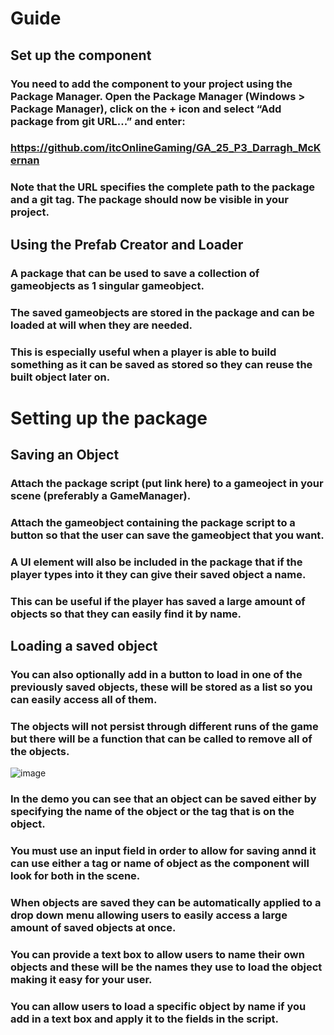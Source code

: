 # Guide

## Set up the component
### You need to add the component to your project using the Package Manager. Open the Package Manager (Windows > Package Manager), click on the + icon and select “Add package from git URL...” and enter:

### https://github.com/itcOnlineGaming/GA_25_P3_Darragh_McKernan

### Note that the URL specifies the complete path to the package and a git tag. The package should now be visible in your project.

## Using the Prefab Creator and Loader
### A package that can be used to save a collection of gameobjects as 1 singular gameobject.
### The saved gameobjects are stored in the package and can be loaded at will when they are needed.
### This is especially useful when a player is able to build something as it can be saved as stored so they can reuse the built object later on.

# Setting up the package
## Saving an Object
### Attach the package script (put link here) to a gameoject in your scene (preferably a GameManager).
### Attach the gameobject containing the package script to a button so that the user can save the gameobject that you want.
### A UI element will also be included in the package that if the player types into it they can give their saved object a name.
### This can be useful if the player has saved a large amount of objects so that they can easily find it by name. 

## Loading a saved object
### You can also optionally add in a button to load in one of the previously saved objects, these will be stored as a list so you can easily access all of them.
### The objects will not persist through different runs of the game but there will be a function that can be called to remove all of the objects.
![image](https://github.com/user-attachments/assets/66119f52-cfd0-4b87-a800-8a31a7dbea51)
### In the demo you can see that an object can be saved either by specifying the name of the object or the tag that is on the object.
### You must use an input field in order to allow for saving annd it can use either a tag or name of object as the component will look for both in the scene.
### When objects are saved they can be automatically applied to a drop down menu allowing users to easily access a large amount of saved objects at once.
### You can provide a text box to allow users to name their own objects and these will be the names they use to load the object making it easy for your user.
### You can allow users to load a specific object by name if you add in a text box and apply it to the fields in the script.
